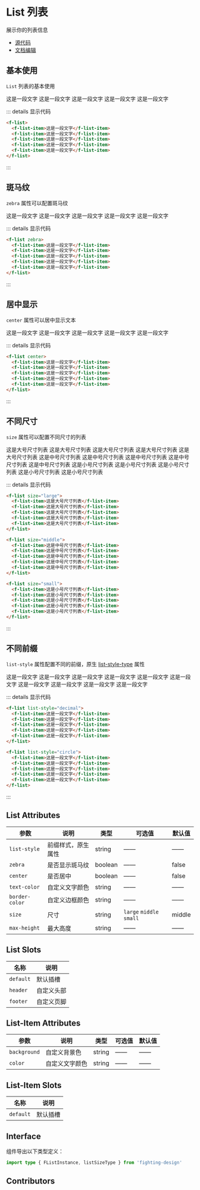 # List 列表

展示你的列表信息

- [源代码](https://github.com/FightingDesign/fighting-design/tree/master/packages/fighting-design/list)
- [文档编辑](https://github.com/FightingDesign/fighting-design/blob/master/docs/docs/components/list.md)

## 基本使用

`List` 列表的基本使用

<f-list>
  <f-list-item>这是一段文字</f-list-item>
  <f-list-item>这是一段文字</f-list-item>
  <f-list-item>这是一段文字</f-list-item>
  <f-list-item>这是一段文字</f-list-item>
  <f-list-item>这是一段文字</f-list-item>
</f-list>

::: details 显示代码

```html
<f-list>
  <f-list-item>这是一段文字</f-list-item>
  <f-list-item>这是一段文字</f-list-item>
  <f-list-item>这是一段文字</f-list-item>
  <f-list-item>这是一段文字</f-list-item>
  <f-list-item>这是一段文字</f-list-item>
</f-list>
```

:::

## 斑马纹

`zebra` 属性可以配置斑马纹

<f-list zebra>
  <f-list-item>这是一段文字</f-list-item>
  <f-list-item>这是一段文字</f-list-item>
  <f-list-item>这是一段文字</f-list-item>
  <f-list-item>这是一段文字</f-list-item>
  <f-list-item>这是一段文字</f-list-item>
</f-list>

::: details 显示代码

```html
<f-list zebra>
  <f-list-item>这是一段文字</f-list-item>
  <f-list-item>这是一段文字</f-list-item>
  <f-list-item>这是一段文字</f-list-item>
  <f-list-item>这是一段文字</f-list-item>
  <f-list-item>这是一段文字</f-list-item>
</f-list>
```

:::

## 居中显示

`center` 属性可以居中显示文本

<f-list center>
  <f-list-item>这是一段文字</f-list-item>
  <f-list-item>这是一段文字</f-list-item>
  <f-list-item>这是一段文字</f-list-item>
  <f-list-item>这是一段文字</f-list-item>
  <f-list-item>这是一段文字</f-list-item>
</f-list>

::: details 显示代码

```html
<f-list center>
  <f-list-item>这是一段文字</f-list-item>
  <f-list-item>这是一段文字</f-list-item>
  <f-list-item>这是一段文字</f-list-item>
  <f-list-item>这是一段文字</f-list-item>
  <f-list-item>这是一段文字</f-list-item>
</f-list>
```

:::

## 不同尺寸

`size` 属性可以配置不同尺寸的列表

<f-list size="large">
  <f-list-item>这是大号尺寸列表</f-list-item>
  <f-list-item>这是大号尺寸列表</f-list-item>
  <f-list-item>这是大号尺寸列表</f-list-item>
  <f-list-item>这是大号尺寸列表</f-list-item>
  <f-list-item>这是大号尺寸列表</f-list-item>
</f-list>

<f-list size="middle">
  <f-list-item>这是中号尺寸列表</f-list-item>
  <f-list-item>这是中号尺寸列表</f-list-item>
  <f-list-item>这是中号尺寸列表</f-list-item>
  <f-list-item>这是中号尺寸列表</f-list-item>
  <f-list-item>这是中号尺寸列表</f-list-item>
</f-list>

<f-list size="small">
  <f-list-item>这是小号尺寸列表</f-list-item>
  <f-list-item>这是小号尺寸列表</f-list-item>
  <f-list-item>这是小号尺寸列表</f-list-item>
  <f-list-item>这是小号尺寸列表</f-list-item>
  <f-list-item>这是小号尺寸列表</f-list-item>
</f-list>

::: details 显示代码

```html
<f-list size="large">
  <f-list-item>这是大号尺寸列表</f-list-item>
  <f-list-item>这是大号尺寸列表</f-list-item>
  <f-list-item>这是大号尺寸列表</f-list-item>
  <f-list-item>这是大号尺寸列表</f-list-item>
  <f-list-item>这是大号尺寸列表</f-list-item>
</f-list>

<f-list size="middle">
  <f-list-item>这是中号尺寸列表</f-list-item>
  <f-list-item>这是中号尺寸列表</f-list-item>
  <f-list-item>这是中号尺寸列表</f-list-item>
  <f-list-item>这是中号尺寸列表</f-list-item>
  <f-list-item>这是中号尺寸列表</f-list-item>
</f-list>

<f-list size="small">
  <f-list-item>这是小号尺寸列表</f-list-item>
  <f-list-item>这是小号尺寸列表</f-list-item>
  <f-list-item>这是小号尺寸列表</f-list-item>
  <f-list-item>这是小号尺寸列表</f-list-item>
  <f-list-item>这是小号尺寸列表</f-list-item>
</f-list>
```

:::

## 不同前缀

`list-style` 属性配置不同的前缀，原生 [list-style-type](https://developer.mozilla.org/zh-CN/docs/Web/CSS/list-style-type) 属性

<f-list list-style="decimal">
  <f-list-item>这是一段文字</f-list-item>
  <f-list-item>这是一段文字</f-list-item>
  <f-list-item>这是一段文字</f-list-item>
  <f-list-item>这是一段文字</f-list-item>
  <f-list-item>这是一段文字</f-list-item>
</f-list>

<f-list list-style="circle">
  <f-list-item>这是一段文字</f-list-item>
  <f-list-item>这是一段文字</f-list-item>
  <f-list-item>这是一段文字</f-list-item>
  <f-list-item>这是一段文字</f-list-item>
  <f-list-item>这是一段文字</f-list-item>
</f-list>

::: details 显示代码

```html
<f-list list-style="decimal">
  <f-list-item>这是一段文字</f-list-item>
  <f-list-item>这是一段文字</f-list-item>
  <f-list-item>这是一段文字</f-list-item>
  <f-list-item>这是一段文字</f-list-item>
  <f-list-item>这是一段文字</f-list-item>
</f-list>

<f-list list-style="circle">
  <f-list-item>这是一段文字</f-list-item>
  <f-list-item>这是一段文字</f-list-item>
  <f-list-item>这是一段文字</f-list-item>
  <f-list-item>这是一段文字</f-list-item>
  <f-list-item>这是一段文字</f-list-item>
</f-list>
```

:::

## List Attributes

| 参数           | 说明               | 类型    | 可选值                   | 默认值 |
| -------------- | ------------------ | ------- | ------------------------ | ------ |
| `list-style`   | 前缀样式，原生属性 | string  | ——                       | ——     |
| `zebra`        | 是否显示斑马纹     | boolean | ——                       | false  |
| `center`       | 是否居中           | boolean | ——                       | false  |
| `text-color`   | 自定义文字颜色     | string  | ——                       | ——     |
| `border-color` | 自定义边框颜色     | string  | ——                       | ——     |
| `size`         | 尺寸               | string  | `large` `middle` `small` | middle |
| `max-height`   | 最大高度           | string  | ——                       | ——     |

## List Slots

| 名称      | 说明       |
| --------- | ---------- |
| `default` | 默认插槽   |
| `header`  | 自定义头部 |
| `footer`  | 自定义页脚 |

## List-Item Attributes

| 参数         | 说明           | 类型   | 可选值 | 默认值 |
| ------------ | -------------- | ------ | ------ | ------ |
| `background` | 自定义背景色   | string | ——     | ——     |
| `color`      | 自定义文字颜色 | string | ——     | ——     |

## List-Item Slots

| 名称      | 说明     |
| --------- | -------- |
| `default` | 默认插槽 |

## Interface

组件导出以下类型定义：

```ts
import type { FListInstance, listSizeType } from 'fighting-design'
```

## Contributors

<a href="https://github.com/Tyh2001" target="_blank">
  <f-avatar round src="https://avatars.githubusercontent.com/u/73180970?v=4" />
</a>

<a href="https://github.com/HYzihong" target="_blank">
  <f-avatar round src="https://avatars.githubusercontent.com/u/50621078?v=4" />
</a>
